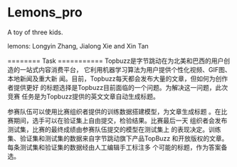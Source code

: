 # Lemons_pro
A toy of three kids.

lemons: Longyin Zhang, Jialong Xie and Xin Tan

======== Task ===========
Topbuzz是字节跳动在为北美和巴西的用户创造的一站式内容消费平台，
它利用机器学习算法为用户提供个性化视频、GIF图、本地新闻及重大新
闻。目前，Topbuzz每天都会发布大量的文章，但如何为创作者提供更好
的标题选择是Topbuzz目前面临的一个问题。为解决这一问题，此次竞赛
任务是为Topbuzz提供的英文文章自动生成标题。

参赛队伍可以使用比赛组织者提供的训练数据搭建模型，为文章生成标题
。在比赛期间，选手可以在验证集上自由提交，检验结果。比赛最后一天
组织者会发布测试集，比赛的最终成绩由参赛队伍提交的模型在测试集上
的表现决定。训练集、验证集和测试集的数据来自字节跳动旗下产品TopBuzz
和开放版权的文章。每条测试集和验证集的数据经由人工编辑手工标注多
个可能的标题，作为答案备选。

